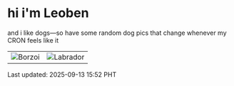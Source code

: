 # hi i'm Leoben

and i like dogs—so have some random dog pics that change whenever my CRON feels like it

|  |  |
|--------|----------|
| ![Borzoi](https://random-dog-vercel.vercel.app/api/random-borzoi?v=1757749952) | ![Labrador](https://random-dog-vercel.vercel.app/api/random-labrador?v=1757749952) |

Last updated: 2025-09-13 15:52 PHT
